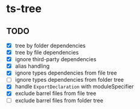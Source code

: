 # ts-tree

## TODO 

- [x] tree by folder dependencies
- [x] tree by file dependencies
- [x] ignore third-party dependencies
- [x] alias handling
- [x] ignore types dependencies from file tree
- [ ] ignore types dependencies from folder tree
- [x] handle `ExportDeclaration` with moduleSpecifier
- [x] exclude barrel files from file tree
- [ ] exclude barrel files from folder tree
